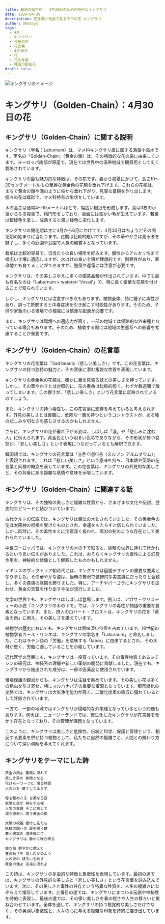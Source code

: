 ```yaml
---
title: 韓国の誕生花 - 4月30日のための特別なキングサリ
date: 2024-04-30
description: 花言葉と物語で見る今日の花 キングサリ
author: 365days
tags:
  - 4月
  - キングサリ
  - 今日の花
  - 花言葉
  - 4月30日
  - 花
  - 花の言葉
  - 韓国の誕生花
draft: false
---
```



![キングサリのイメージ](https://cdn.pixabay.com/photo/2022/01/03/18/41/weeping-golden-chain-6913355_1280.jpg#center#center)


# キングサリ（Golden-Chain）：4月30日の花

## キングサリ（Golden-Chain）に関する説明

キングサリ（学名：Laburnum）は、マメ科キングサリ属に属する落葉小高木です。英名の「Golden-Chain」（黄金の鎖）は、その特徴的な花の姿に由来しています。ヨーロッパ南部が原産で、現在では世界中の温帯地域で観賞用として広く栽培されています。

キングサリの最も魅力的な特徴は、その花です。春から初夏にかけて、長さ10〜30センチメートルもの華麗な黄金色の花穂を垂れ下げます。これらの花穂は、まるで黄金の鎖や滝のように枝から垂れ下がり、見事な景観を作り出します。個々の花は蝶形で、マメ科特有の形状をしています。

木の高さは通常4〜10メートルほどで、幅広い樹冠を形成します。葉は3枚の小葉からなる複葉で、楕円形をしており、裏面には細かい毛が生えています。若葉は銀緑色を呈し、成熟すると濃い緑色に変化します。

キングサリの開花期は主に4月から6月にかけてで、4月30日はちょうどその開花期の始まりに当たります。花期は比較的短いですが、その華やかさは見る者を魅了し、多くの庭園や公園で人気の観賞木となっています。

栽培は比較的容易で、日当たりの良い場所を好みます。酸性からアルカリ性まで幅広い土壌に適応しますが、水はけの良い土壌が理想的です。耐寒性があり、寒冷地でも育てることができますが、強風や遅霜には注意が必要です。

キングサリは、その美しさゆえに多くの園芸品種が作出されています。中でも最も有名なのは「Laburnum × watereri 'Vossii'」で、特に長く豪華な花穂を付けることで知られています。

しかし、キングサリには注意すべき点もあります。植物全体、特に種子に毒性があり、誤って摂取すると中毒症状を引き起こす可能性があります。そのため、子供や家畜のいる環境での植栽には慎重な配慮が必要です。

また、キングサリは環境への適応力が高く、一部の地域では侵略的な外来種となっている場合もあります。そのため、植栽する際には地域の生態系への影響を考慮することが重要です。

## キングサリ（Golden-Chain）の花言葉

キングサリの花言葉は「Sad beauty（悲しい美しさ）」です。この花言葉は、キングサリの持つ独特の魅力と、その背後に潜む複雑な性質を表現しています。

キングサリの黄金色の花穂は、確かに目を見張るほどの美しさを持っています。しかし、その華やかさとは対照的に、花の寿命は比較的短く、わずか数週間で散ってしまいます。この儚さが、「悲しい美しさ」という花言葉に反映されているのでしょう。

また、キングサリの持つ毒性も、この花言葉に影響を与えていると考えられます。外見の美しさとは裏腹に、危険な一面を持つというコントラストが、ある種の悲しみや切なさを感じさせるのかもしれません。

さらに、キングサリの花が垂れ下がる姿は、しばしば「涙」や「悲しみに沈む人」に例えられます。黄金色という明るい色彩でありながら、その形状が持つ哀愁が、「悲しい美しさ」という表現につながっているとも解釈できます。

韓国語では、キングサリの花言葉は「슬픈 아름다움（スルプン アルムダウム）」と表現されます。これは「悲しい美しさ」という意味を持ち、日本語や英語の花言葉と同様の概念を表しています。この花言葉は、キングサリの外見的な美しさと、その背後にある複雑な感情や意味を示唆しています。

## キングサリ（Golden-Chain）に関連する話

キングサリは、その独特の美しさと複雑な性質から、さまざまな文化や伝説、歴史的エピソードと結びついています。

古代ケルトの伝説では、キングサリは魔法の木とされていました。その黄金色の花は太陽神の祝福を受けたものとされ、幸運をもたらすと信じられていました。しかし同時に、その毒性ゆえに注意深く扱われ、両刃の剣のような存在として畏れられていました。

中世ヨーロッパでは、キングサリの木の下で眠ると、妖精の世界に連れて行かれるという言い伝えがありました。これは、おそらくキングサリの毒性による幻覚作用を、神秘的な体験として解釈したものかもしれません。

イギリスのヴィクトリア朝時代には、キングサリは庭園デザインの重要な要素となりました。その華やかな姿は、当時の贅沢で装飾的な美意識にぴったりと合致し、多くの貴族の庭園を飾りました。特に、アーチやパーゴラにキングサリを這わせ、黄金の天蓋を作り出す手法が流行しました。

文学の世界でも、キングサリはしばしば登場します。例えば、アガサ・クリスティーの小説『キングサリの木の下で』では、キングサリの毒性が物語の重要な要素となっています。また、詩人のロバート・フロストは、キングサリの花を「黄金の雨」に例え、その美しさを讃えています。

植物学の歴史においても、キングサリは興味深い位置を占めています。18世紀の植物学者カール・リンネは、キングサリの学名を「Laburnum」と命名しました。これはラテン語の「労働」を意味する「labor」に由来するとされ、その木材が堅く、労働に適していることを示唆しています。

近代医学の発展にも、キングサリは一役買っています。その毒性物質であるシチシンの研究は、神経系の理解や新しい薬剤の開発に貢献しました。現在でも、キングサリから抽出された成分は、一部の医薬品に使用されています。

環境保護の観点からも、キングサリは注目を集めています。その美しい花は多くの昆虫を引き寄せ、特にマルハナバチの重要な蜜源となっています。都市緑化の文脈では、キングサリは大気浄化能力が高く、二酸化炭素の吸収に優れているとして評価されています。

一方で、一部の地域ではキングサリが侵略的な外来種となっているという問題もあります。例えば、ニュージーランドでは、野生化したキングサリが在来種を脅かす存在となっており、その管理が課題となっています。

このように、キングサリは美しさと危険性、伝統と科学、保護と管理という、相反する要素を併せ持つ植物として、私たちに自然の複雑さと、人間との関わり方について深い洞察を与えてくれます。

## キングサリをテーマにした詩

    黄金の鎖よ 春風に揺れて
    悲しき美の 象徴となる
    花びら一つ一つに 宿る物語
    人の心を 魅了して止まず

    毒を秘めたる 甘美なる姿
    危険と美が 共存する様
    人生の真理 そこに映して
    深き思索へ 誘う黄金の雨

    太陽の祝福 受けし花たち
    妖精の国への 扉を開く鍵
    夢と現実の 境界線にて
    キングサリは 静かに咲き誇る

    儚き命 鮮やかに燃えて
    春の短さを 惜しむかのよう
    人の世の 移ろいを映す
    黄金の滝よ 永遠に流れよ

この詩は、キングサリの多面的な特徴と象徴性を表現しています。最初の連では、キングサリの外見的な美しさと「悲しい美しさ」という花言葉を詠み込んでいます。次に、その美しさと毒性の共存という特異な性質を、人生の複雑さになぞらえて描写しています。三番目の連では、キングサリにまつわる伝説や神秘性を詩的に表現し、最後の連では、その儚い美しさを春の短さや人生の移ろいと重ね合わせています。全体を通して、キングサリの持つ視覚的な美しさだけでなく、その奥深い象徴性と、人々の心に与える複雑な印象を詩的に描き出しています。
